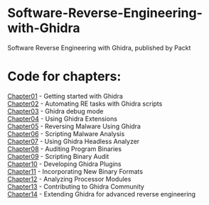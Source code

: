 # Software-Reverse-Engineering-with-Ghidra
Software Reverse Engineering with Ghidra, published by Packt

# Code for chapters:
[Chapter01](Chapter01) - Getting started with Ghidra  
[Chapter02](Chapter02) - Automating RE tasks with Ghidra scripts  
[Chapter03](Chapter03) - Ghidra debug mode  
[Chapter04](Chapter04) - Using Ghidra Extensions  
[Chapter05](Chapter05) - Reversing Malware Using Ghidra  
[Chapter06](Chapter06) - Scripting Malware Analysis  
[Chapter07](Chapter07) - Using Ghidra Headless Analyzer  
[Chapter08](Chapter08) - Auditing Program Binaries  
[Chapter09](Chapter09) - Scripting Binary Audit  
[Chapter10](Chapter10) - Developing Ghidra Plugins  
[Chapter11](Chapter11) - Incorporating New Binary Formats  
[Chapter12](Chapter12) - Analyzing Processor Modules  
[Chapter13](Chapter13) - Contributing to Ghidra Community  
[Chapter14](Chapter14) - Extending Ghidra for advanced reverse engineering  